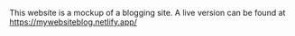 This website is a mockup of a blogging site. 
A live version can be found at https://mywebsiteblog.netlify.app/